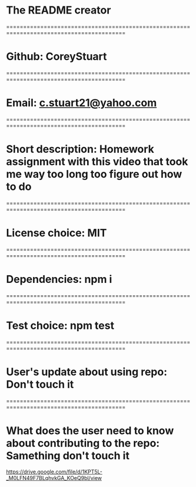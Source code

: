 # The README creator
  =========================================================================================
  # Github: CoreyStuart
  =========================================================================================
  # Email: c.stuart21@yahoo.com
  =========================================================================================
  # Short description: Homework assignment with this video that took me way too long too figure out how to do 
  =========================================================================================
  # License choice: MIT
  =========================================================================================
  # Dependencies: npm i
  =========================================================================================
  # Test choice: npm test
  =========================================================================================
  # User's update about using repo: Don't touch it
  =========================================================================================
  # What does the user need to know about contributing to the repo: Samething don't touch it


https://drive.google.com/file/d/1KPT5L-_M0LFN49F7BLqhvkGA_KOeQ9bl/view